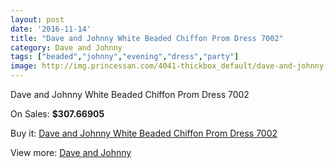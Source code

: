 ```yaml
---
layout: post
date: '2016-11-14'
title: "Dave and Johnny White Beaded Chiffon Prom Dress 7002"
category: Dave and Johnny
tags: ["beaded","johnny","evening","dress","party"]
image: http://img.princessan.com/4041-thickbox_default/dave-and-johnny-white-beaded-chiffon-prom-dress-7002.jpg
---
```

Dave and Johnny White Beaded Chiffon Prom Dress 7002

On Sales: **$307.66905**
<a href="https://www.princessan.com/en/dave-and-johnny/1862-dave-and-johnny-white-beaded-chiffon-prom-dress-7002.html"><amp-img layout="responsive" width="600" height="600" src="//img.princessan.com/4041-thickbox_default/dave-and-johnny-white-beaded-chiffon-prom-dress-7002.jpg" alt="Dave and Johnny White Beaded Chiffon Prom Dress 7002 0" /></a>
<a href="https://www.princessan.com/en/dave-and-johnny/1862-dave-and-johnny-white-beaded-chiffon-prom-dress-7002.html"><amp-img layout="responsive" width="600" height="600" src="//img.princessan.com/4042-thickbox_default/dave-and-johnny-white-beaded-chiffon-prom-dress-7002.jpg" alt="Dave and Johnny White Beaded Chiffon Prom Dress 7002 1" /></a>

Buy it: [Dave and Johnny White Beaded Chiffon Prom Dress 7002](https://www.princessan.com/en/dave-and-johnny/1862-dave-and-johnny-white-beaded-chiffon-prom-dress-7002.html "Dave and Johnny White Beaded Chiffon Prom Dress 7002")

View more: [Dave and Johnny](https://www.princessan.com/en/16-dave-and-johnny "Dave and Johnny")